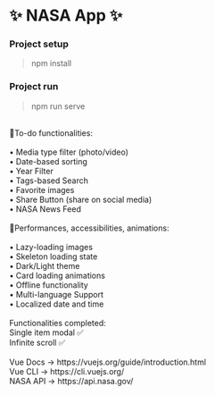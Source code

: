 # ✨ NASA App ✨

### Project setup

> npm install

### Project run

> npm run serve
 <br />
 🎯To-do functionalities:<br />
 <br />
 • Media type filter (photo/video)<br />
 • Date-based sorting<br />
 • Year Filter<br />
 • Tags-based Search<br />
 • Favorite images<br />
 • Share Button (share on social media)<br />
 • NASA News Feed<br />
 <br />
 🚀Performances, accessibilities, animations:<br />
 <br />
 • Lazy-loading images<br />
 • Skeleton loading state<br />
 • Dark/Light theme<br />
 • Card loading animations<br />
 • Offline functionality<br />
 • Multi-language Support<br />
 • Localized date and time<br />
 <br/>
 Functionalities completed: <br /> Single item modal ✅ <br /> Infinite scroll ✅
 <br/>
 <br/>
 Vue Docs -> https://vuejs.org/guide/introduction.html <br />
 Vue CLI -> https://cli.vuejs.org/ <br />
 NASA API -> https://api.nasa.gov/
